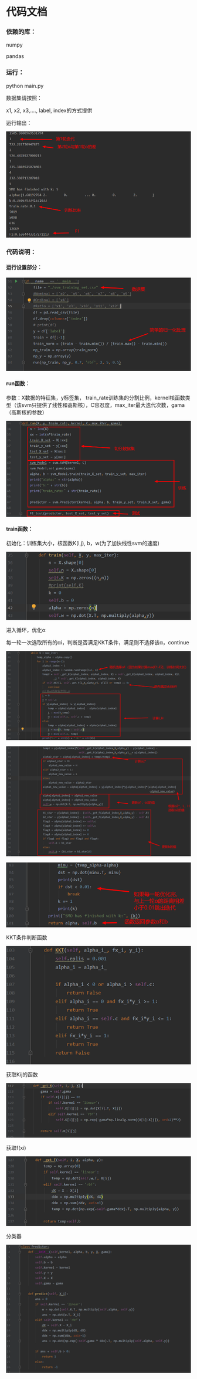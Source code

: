 # 代码文档

### 依赖的库：

numpy

pandas

### 运行：

python main.py

数据集请按照：

x1, x2, x3,...., label, index的方式提供

运行输出：

![1574489210464](.\imagine\1574489210464.png)

### 代码说明：

#### 运行设置部分：

![1574487535207](.\imagine\1574487535207.png)

#### run函数：

参数：X数据的特征集，y标签集， train_rate训练集的分割比例，kernel核函数类型（该svm只提供了线性和高斯核），C容忍度，max_iter最大迭代次数，gama（高斯核的参数）

![1574487825692](.\imagine\1574487825692.png)

#### train函数：

初始化：训练集大小，核函数K(i,j), b，w(为了加快线性svm的速度)

![1574487934704](.\imagine\1574487934704.png)

进入循环，优化α

每一轮一次选取所有的αi，判断是否满足KKT条件，满足则不选择该α，continue

![1574488453054](.\imagine\1574488453054.png)

![1574488609967](.\imagine\1574488609967.png)

![1574488701414](.\imagine\1574488701414.png)

KKT条件判断函数

![1574488732665](.\imagine\1574488732665.png)

获取Kij的函数

![1574488754798](.\imagine\1574488754798.png)

获取f(xi)

![1574488793267](.\imagine\1574488793267.png)

分类器

![1574488806847](.\imagine\1574488806847.png)
